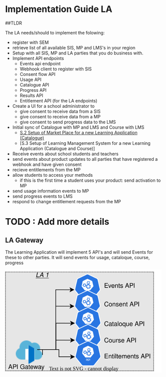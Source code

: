 # Implementation Guide LA

##TLDR

The LA needs/should to implement the folowing:
* register with SEM
* retrieve list of all available SIS, MP and LMS's in your region
* Setup with all SIS, MP and LA parties that you do business with.
* Implement API endpoints
  * Events api endpoint
  * Webhook client to register with SIS
  * Consent flow API 
  * Usage API
  * Catalogue API
  * Progress API
  * Results API
  * Entitlement API (for the LA endpoints)
* Create a UI for a school administrator to 
  * give consent to receive data from a SIS
  * give consent to receive data from a MP
  * give consent to send progress data  to the LMS
* Initial sync of Catalogue with MP and LMS and Course with LMS
  * [S.2 Setup of Market Place for a new Learning Application (Catalogue)](documentation/use-cases/s.1.0-learning-application-sales-agent.md)
  * [S.3 Setup of Learning Management System for a new Learning Application (Catalogue and Course)]
* Receive events about school students and teachers
* send events about product updates to all parties that have registered a webhook and have given consent
* recieve entitlements from the MP
* allow students to access your methods
  * if this is the first time a student uses your product: send activation to MP
* send usage information events to MP
* send progress events to LMS
* respond to change entitlement requests from the MP



# TODO : Add more details

## LA Gateway
The Learning Application will implement 5 API's and will send Events for these to other parties. It will send events for usage, cataloque, course, progress

![architecture](diagrams/Saas_Vendor_Infrastructure-LA_Gateway.drawio.svg)